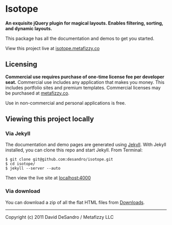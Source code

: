 Isotope
========

**An exquisite jQuery plugin for magical layouts. Enables filtering, sorting, and dynamic layouts.**

This package has all the documentation and demos to get you started.

View this project live at [isotope.metafizzy.co](http://isotope.metafizzy.co)

Licensing
---------

**Commercial use requires purchase of one-time license fee per developer seat.** Commercial use  includes any application that makes you money. This includes portfolio sites and premium templates. Commercial licenses may be purchased at [metafizzy.co](http://metafizzy.co#licenses).

Use in non-commercial and personal applications is free.

Viewing this project locally
----------------------------

### Via Jekyll

The documentation and demo pages are generated using [Jekyll](http://github.com/mojombo/jekyll/wiki). With Jekyll installed, you can clone this repo and start Jekyll. From Terminal:

    $ git clone git@github.com:desandro/isotope.git
    $ cd isotope/
    $ jekyll --server --auto

Then view the live site at [localhost:4000](http://localhost:4000)

### Via download

You can download a zip of all the flat HTML files from [Downloads](http://github.com/desandro/isotope/downloads).

* * *

Copyright (c) 2011 David DeSandro / Metafizzy LLC